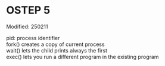 # OSTEP 5

Modified: 250211

pid: process identifier  
fork() creates a copy of current process  
wait() lets the child prints always the first  
exec() lets you run a different program in the existing program  
